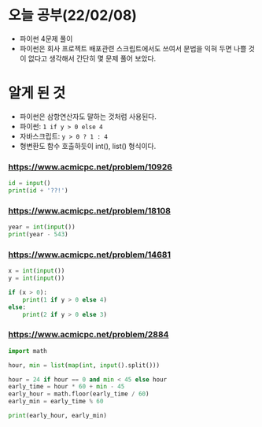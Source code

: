 # 오늘 공부(22/02/08)

- 파이썬 4문제 풀이
- 파이썬은 회사 프로젝트 배포관련 스크립트에서도 쓰여서 문법을 익혀 두면 나쁠 것이 없다고 생각해서 간단히 몇 문제 풀어 보았다.

# 알게 된 것

- 파이썬은 삼항연산자도 말하는 것처럼 사용된다. 
- 파이썬: `1 if y > 0 else 4`
- 자바스크립트: `y > 0 ? 1 : 4`
- 형변환도 함수 호출하듯이 int(), list() 형식이다. 

### https://www.acmicpc.net/problem/10926

```py
id = input()
print(id + '??!')
```

### https://www.acmicpc.net/problem/18108

```py
year = int(input())
print(year - 543)
```

### https://www.acmicpc.net/problem/14681

```py
x = int(input())
y = int(input())

if (x > 0):
    print(1 if y > 0 else 4)
else:
    print(2 if y > 0 else 3)
```
    
### https://www.acmicpc.net/problem/2884

```py
import math

hour, min = list(map(int, input().split()))

hour = 24 if hour == 0 and min < 45 else hour
early_time = hour * 60 + min - 45
early_hour = math.floor(early_time / 60)
early_min = early_time % 60

print(early_hour, early_min)    
```
